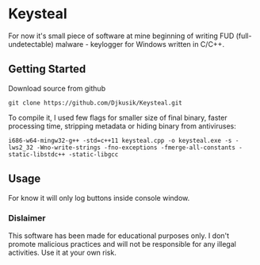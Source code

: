 # Keysteal

For now it's small piece of software at mine beginning of writing FUD (full-undetectable) malware - keylogger for Windows written in C/C++.

## Getting Started

Download source from github

```
git clone https://github.com/Djkusik/Keysteal.git
```

To compile it, I used few flags for smaller size of final binary, faster processing time, stripping metadata or hiding binary from antiviruses:

```
i686-w64-mingw32-g++ -std=c++11 keysteal.cpp -o keysteal.exe -s -lws2_32 -Wno-write-strings -fno-exceptions -fmerge-all-constants -static-libstdc++ -static-libgcc
```

## Usage

For know it will only log buttons inside console window.

### Dislaimer

This software has been made for educational purposes only. I don't promote malicious practices and will not be responsible for any illegal activities. Use it at your own risk.
